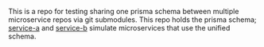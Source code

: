 This is a repo for testing sharing one prisma schema between multiple microservice repos via git submodules. This repo holds the prisma schema; [service-a](https://github.com/raymosun/prisma-multirepo-service-a) and [service-b](https://github.com/raymosun/prisma-multirepo-service-b) simulate microservices that use the unified schema.